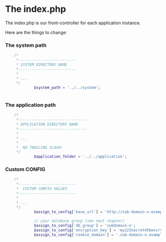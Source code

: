 # The index.php

The index.php is our front-controller for each application instance.

Here are the things to change:

### The system path
````php
    /*  
     *--------------------------  
     * SYSTEM DIRECTORY NAME  
     *--------------------------  
     *  
     * ...  
     */
             $system_path = '../../system'; 
    
````  
  
### The application path
````php
    /*  
     *-------------------------------  
     * APPLICATION DIRECTORY NAME 
     *-------------------------------  
     * 
     * ... 
     *  
     *  NO TRAILING SLASH!  
     */
             $application_folder = '../../application';
````   
  
### Custom CONFIG
````php
    /*  
     *--------------------------  
     *  CUSTOM CONFIG VALUES  
     *--------------------------  
     * 
     * ... 
     */ 	
             $assign_to_config['base_url'] = 'http://sub-domain-n.example.com'; 
             
             // your database group (see next chapter)
             $assign_to_config['db_group'] = 'subdomain-n';  
             $assign_to_config['encryption_key'] = 'my123secret456encryption789key'; 
             $assign_to_config['cookie_domain'] = '.sub-domain-n.example.com';
````
